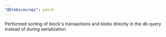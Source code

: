 ```yaml
---
"@blobscan/api": patch
---
```


Performed sorting of block's transactions and blobs directly in the db query instead of during serialization

